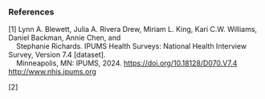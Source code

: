

### References

[1]  Lynn A. Blewett, Julia A. Rivera Drew, Miriam L. King, Kari C.W. Williams, Daniel Backman, Annie Chen, and  
&nbsp;&nbsp;&nbsp;&nbsp;Stephanie Richards. IPUMS Health Surveys: National Health Interview Survey, Version 7.4 [dataset].  
&nbsp;&nbsp;&nbsp;&nbsp;Minneapolis, MN: IPUMS, 2024. https://doi.org/10.18128/D070.V7.4 http://www.nhis.ipums.org  
  
[2]
